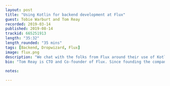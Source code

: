 ```yaml
---
layout: post
title: "Using Kotlin for backend development at Flux"
guest: Tobie Warburt and Tom Reay
recorded: 2019-03-14
published: 2019-08-14
trackid: 665251913
length: "35:32"
length_rounded: "35 mins"
tags: [Backend, Dropwizard, Flux]
image: flux.png
description: "We chat with the folks from Flux around their use of Kotlin on the backend, to develop a service that replaces paper receipts. We talk about the technology they're using (Dropwizard), any challenges faced, both from a technical perspective as well as a business on in adopting Kotlin as a start-up company."
bio: "Tom Reay is CTO and Co-founder of Flux. Since founding the company in 2017, Tom has built Flux from scratch and built a talented tech team around him. Most notably, Tom has overseen the technical integration with banks such as Monzo, Starling and Barlcays Launchpad as well as retailers such as Costa, Pod and KFC. Prior to founding Flux, Tom was the first employee at Revolut where he created the underlying technology and architecture behind the FX engine. Tobie Warbuton is Lead Backend Developer and the first employee at Flux. Working closely with the CTO, Tobie was integral to the development of Flux but has also spearheaded vital initiatives such as matching optimisation at scale and the KFC integration. After leaving school at 16, Tobie has grown with the start up tech community has gained an impressive wealth of knowledge in the software development space"
                                                                                                                                                                                                                                                                                        
notes: 

---
```

